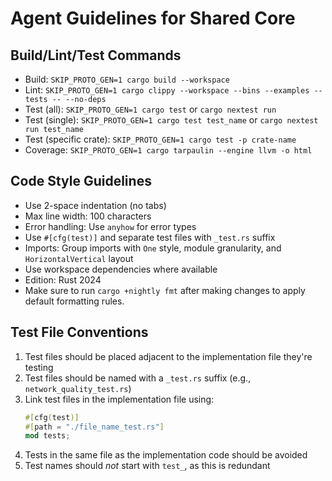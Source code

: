 # Agent Guidelines for Shared Core

## Build/Lint/Test Commands
- Build: `SKIP_PROTO_GEN=1 cargo build --workspace`
- Lint: `SKIP_PROTO_GEN=1 cargo clippy --workspace --bins --examples --tests -- --no-deps`
- Test (all): `SKIP_PROTO_GEN=1 cargo test` or `cargo nextest run`
- Test (single): `SKIP_PROTO_GEN=1 cargo test test_name` or `cargo nextest run test_name`
- Test (specific crate): `SKIP_PROTO_GEN=1 cargo test -p crate-name`
- Coverage: `SKIP_PROTO_GEN=1 cargo tarpaulin --engine llvm -o html`

## Code Style Guidelines
- Use 2-space indentation (no tabs)
- Max line width: 100 characters
- Error handling: Use `anyhow` for error types
- Use `#[cfg(test)]` and separate test files with `_test.rs` suffix
- Imports: Group imports with `One` style, module granularity, and `HorizontalVertical` layout
- Use workspace dependencies where available
- Edition: Rust 2024
- Make sure to run `cargo +nightly fmt` after making changes to apply default formatting rules.

## Test File Conventions
1. Test files should be placed adjacent to the implementation file they're testing
2. Test files should be named with a `_test.rs` suffix (e.g., `network_quality_test.rs`)
3. Link test files in the implementation file using:
   ```rust
   #[cfg(test)]
   #[path = "./file_name_test.rs"]
   mod tests;
   ```
4. Tests in the same file as the implementation code should be avoided
5. Test names should *not* start with `test_`, as this is redundant
